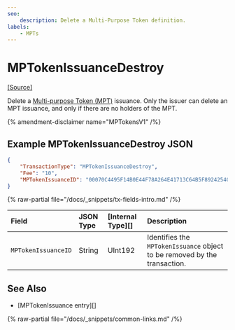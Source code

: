 ```yaml
---
seo:
    description: Delete a Multi-Purpose Token definition.
labels:
    - MPTs
---
```

# MPTokenIssuanceDestroy
[[Source]](https://github.com/XRPLF/rippled/blob/master/src/xrpld/app/tx/detail/MPTokenIssuanceDestroy.cpp "Source")

Delete a [Multi-purpose Token (MPT)](../../../../concepts/tokens/fungible-tokens/multi-purpose-tokens.md) issuance. Only the issuer can delete an MPT issuance, and only if there are no holders of the MPT.

{% amendment-disclaimer name="MPTokensV1" /%}

## Example MPTokenIssuanceDestroy JSON

```json
{
    "TransactionType": "MPTokenIssuanceDestroy",
    "Fee": "10",
    "MPTokenIssuanceID": "00070C4495F14B0E44F78A264E41713C64B5F89242540EE255534400000000000000"
}
```


{% raw-partial file="/docs/_snippets/tx-fields-intro.md" /%}

| Field               | JSON Type           | [Internal Type][] | Description        |
|:--------------------|:--------------------|:------------------|:-------------------|
| `MPTokenIssuanceID` | String              | UInt192           | Identifies the `MPTokenIssuance` object to be removed by the transaction. |

## See Also

- [MPTokenIssuance entry][]

{% raw-partial file="/docs/_snippets/common-links.md" /%}
